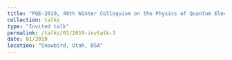 ```yaml
---
title: "PQE-2019, 49th Winter Colloquium on the Physics of Quantum Electronics"
collection: talks
type: "Invited talk"
permalink: /talks/01/2019-invtalk-3
date: 01/2019
location: "Snowbird, Utah, USA"
---
```


